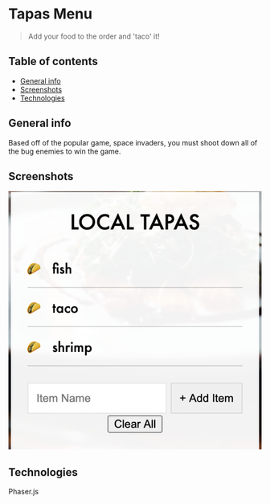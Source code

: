 # Tapas Menu
> Add your food to the order and 'taco' it!

## Table of contents
* [General info](#general-info)
* [Screenshots](#screenshots)
* [Technologies](#technologies)

## General info
Based off of the popular game, space invaders, you must shoot down all of the bug enemies to win the game. 

## Screenshots
![Example screenshot](./img/screenshot.png)

## Technologies
Phaser.js
